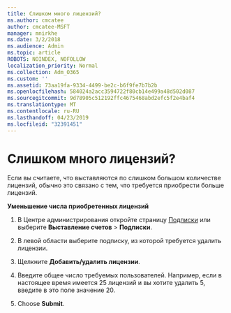 ```yaml
---
title: Слишком много лицензий?
ms.author: cmcatee
author: cmcatee-MSFT
manager: mnirkhe
ms.date: 3/2/2018
ms.audience: Admin
ms.topic: article
ROBOTS: NOINDEX, NOFOLLOW
localization_priority: Normal
ms.collection: Adm_O365
ms.custom: ''
ms.assetid: 73aa19fa-9334-4499-be2c-b6f9fe7b7b2b
ms.openlocfilehash: 584024a2acc3594722f80cb14e499a48d502d087
ms.sourcegitcommit: 9d78905c512192ffc4675468abd2efc5f2e4baf4
ms.translationtype: MT
ms.contentlocale: ru-RU
ms.lasthandoff: 04/23/2019
ms.locfileid: "32391451"
---
```

# <a name="too-many-licenses"></a>Слишком много лицензий?

Если вы считаете, что выставляются по слишком большом количестве лицензий, обычно это связано с тем, что требуется приобрести больше лицензий.
  
 **Уменьшение числа приобретенных лицензий**
  
1. В Центре администрирования откройте страницу [Подписки](https://go.microsoft.com/fwlink/p/?linkid=842054) или выберите **Выставление счетов** \> **Подписки**.
    
2. В левой области выберите подписку, из которой требуется удалить лицензии.
    
3. Щелкните **Добавить/удалить лицензии**.
    
4. Введите общее число требуемых пользователей. Например, если в настоящее время имеется 25 лицензий и вы хотите удалить 5, введите в это поле значение 20.
    
5. Choose **Submit**.
    

